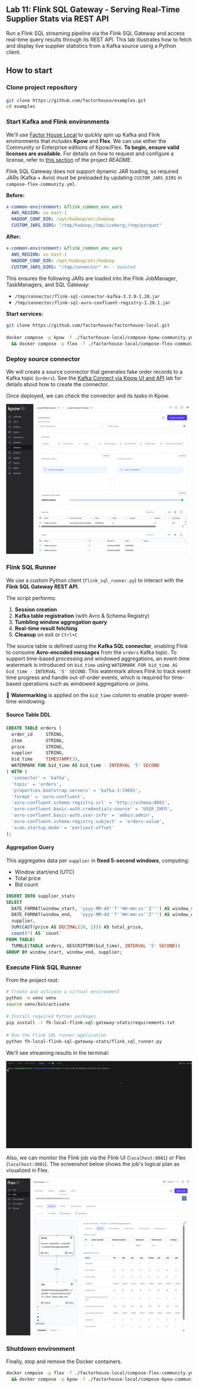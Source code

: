 ## Lab 11: Flink SQL Gateway - Serving Real-Time Supplier Stats via REST API

Run a Flink SQL streaming pipeline via the Flink SQL Gateway and access real-time query results through its REST API. This lab illustrates how to fetch and display live supplier statistics from a Kafka source using a Python client.

## How to start

### Clone project repository

```bash
git clone https://github.com/factorhouse/examples.git
cd examples
```

### Start Kafka and Flink environments

We'll use [Factor House Local](https://github.com/factorhouse/factorhouse-local) to quickly spin up Kafka and Flink environments that includes **Kpow** and **Flex**. We can use either the Community or Enterprise editions of Kpow/Flex. **To begin, ensure valid licenses are available.** For details on how to request and configure a license, refer to [this section](https://github.com/factorhouse/factorhouse-local?tab=readme-ov-file#update-kpow-and-flex-licenses) of the project _README_.

Flink SQL Gateway does not support dynamic JAR loading, so required JARs (Kafka + Avro) must be preloaded by updating `CUSTOM_JARS_DIRS` in `compose-flex-community.yml`.

**Before:**

```yaml
x-common-environment: &flink_common_env_vars
  AWS_REGION: us-east-1
  HADOOP_CONF_DIR: /opt/hadoop/etc/hadoop
  CUSTOM_JARS_DIRS: "/tmp/hadoop;/tmp/iceberg;/tmp/parquet"
```

**After:**

```yaml
x-common-environment: &flink_common_env_vars
  AWS_REGION: us-east-1
  HADOOP_CONF_DIR: /opt/hadoop/etc/hadoop
  CUSTOM_JARS_DIRS: "/tmp/connector" #<-- Updated
```

This ensures the following JARs are loaded into the Flink JobManager, TaskManagers, and SQL Gateway:

- `/tmp/connector/flink-sql-connector-kafka-3.3.0-1.20.jar`
- `/tmp/connector/flink-sql-avro-confluent-registry-1.20.1.jar`

**Start services:**

```bash
git clone https://github.com/factorhouse/factorhouse-local.git

docker compose -p kpow -f ./factorhouse-local/compose-kpow-community.yml up -d \
  && docker compose -p flex -f ./factorhouse-local/compose-flex-community.yml up -d
```

### Deploy source connector

We will create a source connector that generates fake order records to a Kafka topic (`orders`). See the [Kafka Connect via Kpow UI and API](../fh-local-kafka-connect-orders/) lab for details about how to create the connector.

Once deployed, we can check the connector and its tasks in Kpow.

![](./images/kafka-connector.png)

### Flink SQL Runner

We use a custom Python client (`flink_sql_runner.py`) to interact with the **Flink SQL Gateway REST API**.

The script performs:

1. **Session creation**
2. **Kafka table registration** (with Avro & Schema Registry)
3. **Tumbling window aggregation query**
4. **Real-time result fetching**
5. **Cleanup** on exit or `Ctrl+C`

The source table is defined using the **Kafka SQL connector**, enabling Flink to consume **Avro-encoded messages** from the `orders` Kafka topic. To support time-based processing and windowed aggregations, an event-time watermark is introduced on `bid_time` using `WATERMARK FOR bid_time AS bid_time - INTERVAL '5' SECOND`. This watermark allows Flink to track event time progress and handle out-of-order events, which is required for time-based operations such as windowed aggregations or joins.

📌 **Watermarking** is applied on the `bid_time` column to enable proper event-time windowing.

#### Source Table DDL

```sql
CREATE TABLE orders (
  order_id     STRING,
  item         STRING,
  price        STRING,
  supplier     STRING,
  bid_time     TIMESTAMP(3),
  WATERMARK FOR bid_time AS bid_time - INTERVAL '5' SECOND
) WITH (
  'connector' = 'kafka',
  'topic' = 'orders',
  'properties.bootstrap.servers' = 'kafka-1:19092',
  'format' = 'avro-confluent',
  'avro-confluent.schema-registry.url' = 'http://schema:8081',
  'avro-confluent.basic-auth.credentials-source' = 'USER_INFO',
  'avro-confluent.basic-auth.user-info' = 'admin:admin',
  'avro-confluent.schema-registry.subject' = 'orders-value',
  'scan.startup.mode' = 'earliest-offset'
);
```

#### Aggregation Query

This aggregates data per `supplier` in **fixed 5-second windows**, computing:

- Window start/end (UTC)
- Total price
- Bid count

```sql
INSERT INTO supplier_stats
SELECT
  DATE_FORMAT(window_start, 'yyyy-MM-dd''T''HH:mm:ss''Z''') AS window_start,
  DATE_FORMAT(window_end,   'yyyy-MM-dd''T''HH:mm:ss''Z''') AS window_end,
  supplier,
  SUM(CAST(price AS DECIMAL(10, 2))) AS total_price,
  count(*) AS `count`
FROM TABLE(
  TUMBLE(TABLE orders, DESCRIPTOR(bid_time), INTERVAL '5' SECOND))
GROUP BY window_start, window_end, supplier;
```

### Execute Flink SQL Runner

From the project root:

```bash
# Create and activate a virtual environment
python -m venv venv
source venv/bin/activate

# Install required Python packages
pip install -r fh-local-flink-sql-gateway-stats/requirements.txt

# Run the Flink SQL runner application
python fh-local-flink-sql-gateway-stats/flink_sql_runner.py
```

We'll see streaming results in the terminal:

![](./images/flink-sql-runner.gif)

Also, we can monitor the Flink job via the Flink UI (`localhost:8081`) or Flex (`localhost:3001`). The screenshot below shows the job's logical plan as visualized in Flex.

![](./images/flex-01.png)

### Shutdown environment

Finally, stop and remove the Docker containers.

```bash
docker compose -p flex -f ./factorhouse-local/compose-flex-community.yml down \
  && docker compose -p kpow -f ./factorhouse-local/compose-kpow-community.yml down
```

